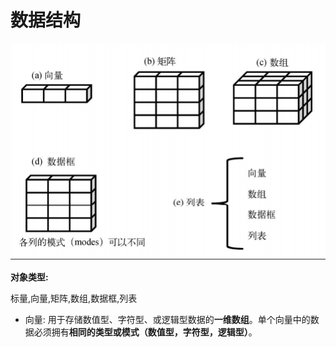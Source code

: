 # 数据结构

![](/assets/import.png)

**对象类型:**

标量,向量,矩阵,数组,数据框,列表

* 向量: 用于存储数值型、字符型、或逻辑型数据的**一维数组**。单个向量中的数据必须拥有**相同的类型或模式（数值型，字符型，逻辑型）**。




